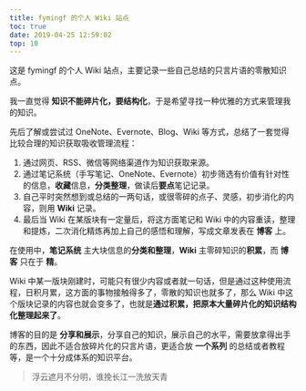 ```yaml
---
title: fymingf 的个人 Wiki 站点
toc: true
date: 2019-04-25 12:59:02
top: 10
---
```


这是 fymingf 的个人 Wiki 站点，主要记录一些自己总结的只言片语的零散知识点。

我一直觉得 **知识不能碎片化，要结构化**，于是希望寻找一种优雅的方式来管理我的知识。

先后了解或尝试过 OneNote、Evernote、Blog、Wiki 等方式，总结了一套觉得比较合理的知识获取吸收管理流程：

1. 通过网页、RSS、微信等网络渠道作为知识获取来源。
2. 通过笔记系统（手写笔记、OneNote、Evernote）初步筛选有价值有针对性的信息，**收藏**信息，**分类整理**，做读后**要点**笔记记录。
3. 自己平时突然想到或总结的一两句话，或很零碎的点子、灵感，初步消化的内容，则用 **Wiki** 记录。
4. 最后当 Wiki 在某版块有一定量后，将这方面笔记和 Wiki 中的内容重读，整理和提炼，二次消化精炼再加上自己的感悟和理解，写成文章发表在 **博客** 上。

在使用中，**笔记系统** 主大块信息的**分类和整理**，**Wiki** 主零碎知识的**积累**，而 **博客** 只在于 **精**。

Wiki 中某一版块刚建时，可能只有很少内容或者就一句话，但是通过这种使用流程，日积月累，这方面的事物接触得多了，零散的知识也就多了，那么 Wiki 中这个版块记录的内容也就会变多了，也就是**通过积累，把原本大量碎片化的知识结构化整理起来了**。

博客的目的是 **分享和展示**，分享自己的知识，展示自己的水平，需要放拿得出手的东西，因此不适合放碎片化的只言片语，更适合放 **一个系列** 的总结或者教程等，是一个十分成体系的知识平台。

>  浮云遮月不分明，谁挽长江一洗放天青

<!--  

有兴趣的可以一起交流


![](index/go.gif)


一个深思熟虑的决定|一番夜以继日的付出 | 一些曲折离奇的经历 
---|---|---|---|---
初闻不知曲中意 ， 再听已是曲中人 。 | 本是青灯不归客 ， 却因浊酒恋红尘 。| 一个轮回的对视： 一个是羡慕，一个是好奇，我曾是你，你终会是我。
曲中思念今犹在 ，不见当年梦中人。|  星空不问赶路人 ， 岁月不负有心人。| 往日情怀酿做酒，换我余生长醉不复忧。

> 人们之所以不愿改变，是因为害怕未知。但历史唯一不变的事实，就是一切都会改变。       —— 尤娃尔·赫拉利《未来简史》











![](index/devops.png)




另外，还有一个专门写架构方面知识的网站，有兴趣的可以一起交流  ==>  [Just playing arch](http://arch.minfy.cn/)



![](index/arch-01.png)

本文是一个索引帖，方便找到自己感兴趣的文章，你也可以使用左侧的分类及搜索功能。
有新文章时会更新本文，建议大家加入收藏夹中，如果你觉得本站不错，欢迎你转发给朋友。


## 前端
主要围绕Vue生态和ES6语法，也涉及到周边构建工具等的介绍和使用。

## 后端
主要语言是Java，深度解析Spring及Spring Boot。

还有关于并发控制、网络编程、设计模式等系列文章。





> 人们之所以不愿改变，是因为害怕未知。但历史唯一不变的事实，就是一切都会改变。
>                                               —— 尤娃尔·赫拉利《未来简史》
>                                               
![](index/banner.jpg)

自我管理，知识管理，时间管理，阅读，写作，思维导图，Wiz，TimeMeter

推荐博客 | 推荐书籍 
---|---|---|---
[阮一峰](http://www.ruanyifeng.com/) | 未来架构(张亮/吴晟/敖小剑/宋净超) 
[翟永超](http://blog.didispace.com/) | 枪炮、病菌与钢铁([美]贾雷德.戴蒙德) 
[JavaDoop](https://javadoop.com) | 

 -->

<!-- 
推荐博客 | 推荐书籍 | 推荐技术 | 推荐Github
---|---|---|---
[阮一峰](http://www.ruanyifeng.com/) | 未来架构(张亮/吴晟/敖小剑/宋净超) | todo | todo
[翟永超](http://blog.didispace.com/) | | | 
[JavaDoop](https://javadoop.com) | | | 
[徐靖峰](https://www.cnkirito.moe/) | | | 
[纯洁的微笑](http://www.ityouknow.com/spring-boot.html) | | | 

后端 | 前端 | 容器服务 | 大数据
---|---|---|---
Spring Boot |  Vue | Docker | Hadoop
Spring Cloud | webpack | kubernate | Hbase 
Mybatis |  iView | Rancher | Spark
Dubbo |  | |
RabbitMQ | | | 
-->


<!-- ## 后端技术栈
技术 | 名称 | 官网
---|---|---
Spring Boot | you know | https://spring.io/projects/spring-boot
Spring Cloud | 微服务框架 | https://spring.io/projects/spring-cloud
Mybatis | ORM框架 | http://www.mybatis.org/mybatis-3/zh/index.html
Dubbo | RPC框架 | http://dubbo.apache.org/zh-cn/
RabbitMQ | 消息队列 | aa

## 前端技术栈
技术 | 名称 | 官网
---|---|---
Node.js | aa | https://nodejs.org/en/
Vue| aaa | https://vuejs.org/
webpack | aa | https://webpack.js.org/

## 大数据技术栈
技术 | 名称 | 官网
---|---|---
Node.js | aa | https://nodejs.org/en/ -->


